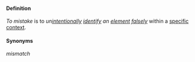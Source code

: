 #### Definition

*To mistake* is to *un[intentionally](https://github.com/gcassel/Modular-Organization-Terminology/blob/master/terms/intend.md) [identify](https://github.com/gcassel/Modular-Organization-Terminology/blob/master/terms/identify.md) an [element](https://github.com/gcassel/Modular-Organization-Terminology/blob/master/terms/element.md) [falsely](https://github.com/gcassel/Modular-Organization-Terminology/blob/master/terms/false.md)* within a [specific](https://github.com/gcassel/Modular-Organization-Terminology/blob/master/terms/specific.md) [context](https://github.com/gcassel/Modular-Organization-Terminology/blob/master/terms/context.md).

#### Synonyms

*mismatch*
